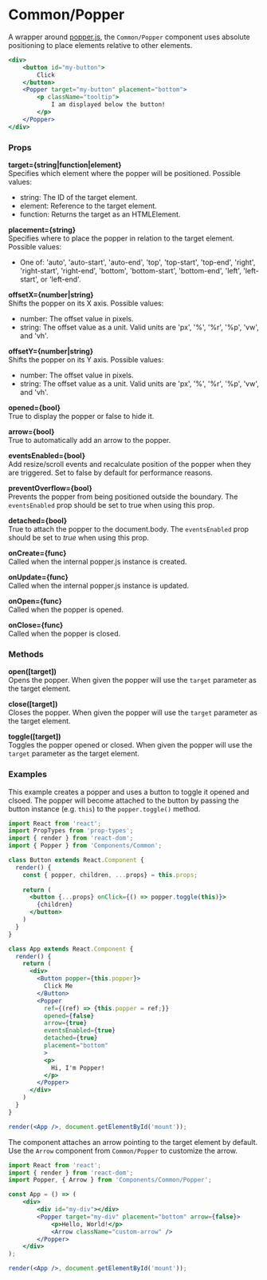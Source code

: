 Common/Popper
=============
A wrapper around [popper.js](https://popper.js.org), the `Common/Popper` component uses absolute positioning to place elements relative to other elements.

```jsx
<div>
    <button id="my-button">
        Click
    </button>
    <Popper target="my-button" placement="bottom">
        <p className="tooltip">
            I am displayed below the button!
        </p>
    </Popper>
</div>
```

### Props

**target={string|function|element}**  
Specifies which element where the popper will be positioned. Possible values:

* string: The ID of the target element.
* element: Reference to the target element.
* function: Returns the target as an HTMLElement.

**placement={string}**  
Specifies where to place the popper in relation to the target element. Possible values:

* One of: 'auto', 'auto-start', 'auto-end', 'top', 'top-start', 'top-end', 'right', 'right-start', 'right-end', 'bottom', 'bottom-start', 'bottom-end', 'left', 'left-start', or 'left-end'.

**offsetX={number|string}**  
Shifts the popper on its X axis. Possible values:

* number: The offset value in pixels.
* string: The offset value as a unit. Valid units are 'px', '%', '%r', '%p', 'vw', and 'vh'.

**offsetY={number|string}**  
Shifts the popper on its Y axis. Possible values:

* number: The offset value in pixels.
* string: The offset value as a unit. Valid units are 'px', '%', '%r', '%p', 'vw', and 'vh'.

**opened={bool}**  
True to display the popper or false to hide it.

**arrow={bool}**  
True to automatically add an arrow to the popper.

**eventsEnabled={bool}**  
Add resize/scroll events and recalculate position of the popper when they are triggered. Set to false by default for performance reasons.

**preventOverflow={bool}**  
Prevents the popper from being positioned outside the boundary. The `eventsEnabled` prop should be set to true when using this prop.

**detached={bool}**  
True to attach the popper to the document.body. The `eventsEnabled` prop should be set to _true_ when using this prop.

**onCreate={func}**  
Called when the internal popper.js instance is created.

**onUpdate={func}**  
Called when the internal popper.js instance is updated.

**onOpen={func}**  
Called when the popper is opened.

**onClose={func}**  
Called when the popper is closed.

### Methods
**open([target])**  
Opens the popper. When given the popper will use the `target` parameter as the target element.

**close([target])**  
Closes the popper. When given the popper will use the `target` parameter as the target element.

**toggle([target])**  
Toggles the popper opened or closed. When given the popper will use the `target` parameter as the target element.

### Examples

This example creates a popper and uses a button to toggle it opened and clsoed. The popper will become attached to the button by passing the button instance (e.g. `this`) to the `popper.toggle()` method.

```jsx
import React from 'react';
import PropTypes from 'prop-types';
import { render } from 'react-dom';
import { Popper } from 'Components/Common';

class Button extends React.Component {
  render() {
    const { popper, children, ...props} = this.props;
    
    return (
      <button {...props} onClick={() => popper.toggle(this)}>
        {children}
      </button>
    )
  }
}

class App extends React.Component {
  render() {
    return (
      <div>
        <Button popper={this.popper}>
          Click Me
        </Button>
        <Popper
          ref={(ref) => {this.popper = ref;}}
          opened={false}
          arrow={true}
          eventsEnabled={true}
          detached={true}
          placement="bottom"
          >
          <p>
            Hi, I'm Popper!
          </p>
        </Popper>
      </div>
    )
  }
}

render(<App />, document.getElementById('mount'));
```

The component attaches an arrow pointing to the target element by default. Use the `Arrow` component from `Common/Popper` to customize the arrow.

```jsx
import React from 'react';
import { render } from 'react-dom';
import Popper, { Arrow } from 'Components/Common/Popper';

const App = () => (
    <div>
        <div id="my-div"></div>
        <Popper target="my-div" placement="bottom" arrow={false}>
            <p>Hello, World!</p>
            <Arrow className="custom-arrow" />
        </Popper>
    </div>
);

render(<App />, document.getElementById('mount'));
```
